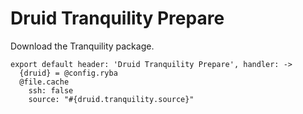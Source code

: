
# Druid Tranquility Prepare

Download the Tranquility package.

    export default header: 'Druid Tranquility Prepare', handler: ->
      {druid} = @config.ryba
      @file.cache
        ssh: false
        source: "#{druid.tranquility.source}"
